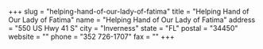 +++
slug = "helping-hand-of-our-lady-of-fatima"
title = "Helping Hand of Our Lady of Fatima"
name = "Helping Hand of Our Lady of Fatima"
address = "550 US Hwy 41 S"
city = "Inverness"
state = "FL"
postal = "34450"
website = ""
phone = "352 726-1707"
fax = ""
+++

